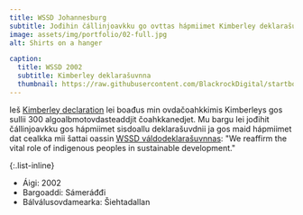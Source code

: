 ```yaml
---
title: WSSD Johannesburg
subtitle: Jođihin čállinjoavkku go ovttas hápmiimet Kimberley deklarašuvnna.
image: assets/img/portfolio/02-full.jpg
alt: Shirts on a hanger

caption:
  title: WSSD 2002
  subtitle: Kimberley deklarašuvnna
  thumbnail: https://raw.githubusercontent.com/BlackrockDigital/startbootstrap-agency/master/src/assets/img/portfolio/01-thumbnail.jpg
---
```

Ieš [Kimberley declaration](https://www.dialoguebetweennations.com/IR/english/KariOcaKimberley/KimberleyDeclaration.htm) lei boađus min ovdačoahkkimis Kimberleys gos sullii 300 algoalbmotovdasteaddjit čoahkkanedjet. Mu bargu lei jođihit čállinjoavkku gos hápmiimet sisdoallu deklarašuvdnii ja gos maid hápmiimet dat cealkka mii šattai oassin [WSSD váldodeklarašuvnnas](https://www.un.org/esa/sustdev/documents/WSSD_POI_PD/English/POI_PD.htm): "We reaffirm the vital role of indigenous peoples in sustainable development."

{:.list-inline}
- Áigi: 2002
- Bargoaddi: Sámeráđđi
- Bálválusovdamearka: Šiehtadallan

